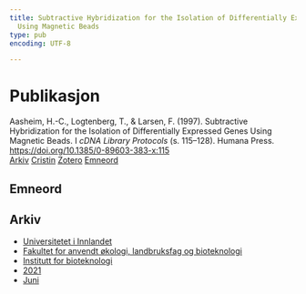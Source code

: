 ```yaml
---
title: Subtractive Hybridization for the Isolation of Differentially Expressed Genes
  Using Magnetic Beads
type: pub
encoding: UTF-8

---
```

<h1>Publikasjon</h1>
<article id="csl-bib-container-P7W8PMZV" class="csl-bib-container">
  <div class="csl-bib-body"> <div class="csl-entry">Aasheim, H.-C., Logtenberg, T., &#38; Larsen, F. (1997). Subtractive Hybridization for the Isolation of Differentially Expressed Genes Using Magnetic Beads. I <i>cDNA Library Protocols</i> (s. 115–128). Humana Press. <a href="https://doi.org/10.1385/0-89603-383-x:115">https://doi.org/10.1385/0-89603-383-x:115</a></div> </div>
  <div class="csl-bib-buttons">
    <a href="#taxonomy-article-P7W8PMZV" alt="archive" class="csl-bib-button">Arkiv</a>
    <a href="https://app.cristin.no/results/show.jsf?id=1916506" alt="Cristin" class="csl-bib-button">Cristin</a>
    <a href="http://zotero.org/groups/5881554/items/P7W8PMZV" alt="Zotero" class="csl-bib-button">Zotero</a>
    <a href="#keywords-article-P7W8PMZV" alt="keywords" class="csl-bib-button">Emneord</a>
  </div>
  <div id="csl-bib-meta-container-P7W8PMZV"></div>
</article>
<div id="csl-bib-meta-P7W8PMZV" class="csl-bib-meta">
  <article id="keywords-article-P7W8PMZV" class="keywords-article">
    <h1>Emneord</h1>
    
  </article>
  <article id="taxonomy-article-P7W8PMZV" class="taxonomy-article">
    <h1>Arkiv</h1>
    <ul>
      <li><a href="{{< params subfolder >}}nn/archive/?key=3DCRN523">Universitetet i Innlandet</a></li>
      <li><a href="{{< params subfolder >}}nn/archive/?key=T77LXH6D">Fakultet for anvendt økologi, landbruksfag og bioteknologi</a></li>
      <li><a href="{{< params subfolder >}}nn/archive/?key=VL6KDQ85">Institutt for bioteknologi</a></li>
      <li><a href="{{< params subfolder >}}nn/archive/?key=FJH75VJD">2021</a></li>
      <li><a href="{{< params subfolder >}}nn/archive/?key=WWU8EN66">Juni</a></li>
    </ul>
  </article>
</div>

